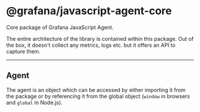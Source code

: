 # @grafana/javascript-agent-core

Core package of Grafana JavaScript Agent.

The entire architecture of the library is contained within this package. Out of the box, it doesn't collect any metrics,
logs etc. but it offers an API to capture them.

---

## Agent

The agent is an object which can be accessed by either importing it from the package or by referencing it from the
global object (`window` in browsers and `global` in Node.js).

